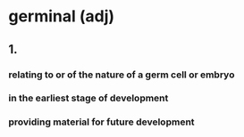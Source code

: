 # germinal (adj)

## 1.

### relating to or of the nature of a germ cell or embryo

### in the earliest stage of development

### providing material for future development